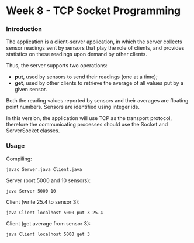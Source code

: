 # Week 8 - TCP Socket Programming

### Introduction
The application is a client-server application, in which the server collects sensor readings sent by sensors
that play the role of clients, and provides statistics on these readings upon demand by other clients.  

Thus, the server supports two operations:  
- **put**, used by sensors to send their readings (one at a time);  
- **get**, used by other clients to retrieve the average of all values put by a given sensor.

Both the reading values reported by sensors and their averages are floating point numbers.
Sensors are identified using integer ids.  

In this version, the application will use TCP as the transport protocol, therefore the communicating
processes should use the Socket and ServerSocket classes.


### Usage

Compiling:  
```
javac Server.java Client.java
```

Server (port 5000 and 10 sensors):  
```
java Server 5000 10
```

Client (write 25.4 to sensor 3):
```
java Client localhost 5000 put 3 25.4
```

Client (get average from sensor 3):
```
java Client localhost 5000 get 3
```

